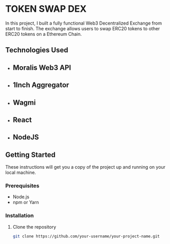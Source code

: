 # TOKEN SWAP DEX

In this project, I built a fully functional Web3 Decentralized Exchange from start to finish. The exchange allows users to swap ERC20 tokens to other ERC20 tokens on a Ethereum Chain.

## Technologies Used

- ## Moralis Web3 API
- ## 1Inch Aggregator
- ## Wagmi
- ## React
- ## NodeJS

## Getting Started

These instructions will get you a copy of the project up and running on your local machine.

### Prerequisites

- Node.js
- npm or Yarn

### Installation

1. Clone the repository
   ```bash
   git clone https://github.com/your-username/your-project-name.git

